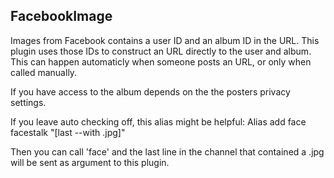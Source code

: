 FacebookImage
-------------

Images from Facebook contains a user ID and an album ID in the URL.
This plugin uses those IDs to construct an URL directly to the user and album.
This can happen automaticly when someone posts an URL, or only when called manually.

If you have access to the album depends on the the posters privacy settings.

If you leave auto checking off, this alias might be helpful:
Alias add face facestalk "[last --with .jpg]"

Then you can call 'face' and the last line in the channel that contained a .jpg will be sent as argument to this plugin.

